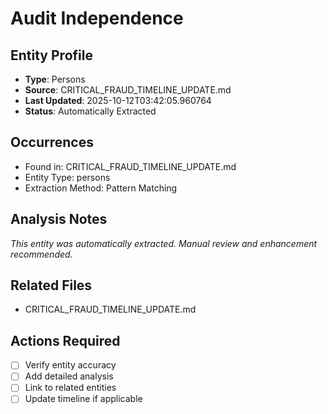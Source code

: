 # Audit Independence

## Entity Profile
- **Type**: Persons
- **Source**: CRITICAL_FRAUD_TIMELINE_UPDATE.md
- **Last Updated**: 2025-10-12T03:42:05.960764
- **Status**: Automatically Extracted

## Occurrences
- Found in: CRITICAL_FRAUD_TIMELINE_UPDATE.md
- Entity Type: persons
- Extraction Method: Pattern Matching

## Analysis Notes
*This entity was automatically extracted. Manual review and enhancement recommended.*

## Related Files
- CRITICAL_FRAUD_TIMELINE_UPDATE.md

## Actions Required
- [ ] Verify entity accuracy
- [ ] Add detailed analysis
- [ ] Link to related entities
- [ ] Update timeline if applicable

